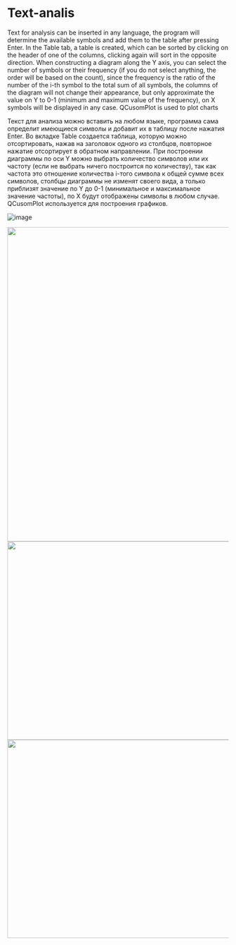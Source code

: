 # Text-analis


Text for analysis can be inserted in any language, the program will determine the available symbols and add them to the table after pressing Enter.
In the Table tab, a table is created, which can be sorted by clicking on the header of one of the columns, clicking again will sort in the opposite direction. When constructing a diagram along the Y axis, you can select the number of symbols or their frequency (if you do not select anything, the order will be based on the count), since the frequency is the ratio of the number of the i-th symbol to the total sum of all symbols, the columns of the diagram will not change their appearance, but only approximate the value on Y to 0-1 (minimum and maximum value of the frequency), on X symbols will be displayed in any case.
QCusomPlot is used to plot charts

Текст для анализа можно вставить на любом языке, программа сама определит имеющиеся символы и добавит их в таблицу после нажатия Enter.
Во вкладке Table создается таблица, которую можно отсортировать, нажав на заголовок одного из столбцов, повторное нажатие отсортирует в обратном направлении. При построении диаграммы по оси Y можно выбрать количество символов или их частоту (если не выбрать ничего построится по количеству), так как частота это отношение количества i-того символа к общей сумме всех символов, столбцы диаграммы не изменят своего вида, а только приблизят значение по Y до 0-1 (минимальное и максимальное значение частоты), по X будут отображены символы в любом случае.
QCusomPlot используется для построения графиков.

![image](https://user-images.githubusercontent.com/93646529/219966974-30e33c90-009b-42f8-b699-a8a8fb7620d8.png)  

<img src="https://user-images.githubusercontent.com/93646529/219967103-7016621a-4b30-4a1f-a7fe-c7f369ede414.png" width="553" height="713">
<img src="https://user-images.githubusercontent.com/93646529/219967115-67034182-b149-4087-b4b0-bd89dcdfe7cc.png" width="700" height="450">
<img src="https://user-images.githubusercontent.com/93646529/219967119-8772257f-a87c-4c14-b99b-56770a21d43f.png" width="700" height="450">
